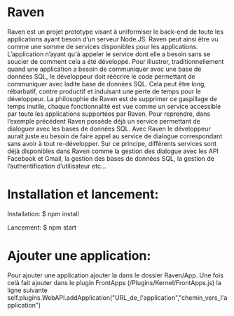 # Raven

Raven est un projet prototype visant à uniformiser le back-end de toute les applications ayant besoin d’un serveur Node.JS. Raven peut ainsi être vu comme une somme de services disponibles pour les applications. L’application n’ayant qu'à appeler le service dont elle a besoin sans se soucier de comment cela a été développé. Pour illustrer, traditionnellement quand une application a besoin de communiquer avec une base de données SQL, le développeur doit réécrire le code permettant de communiquer avec ladite base de données SQL. Cela peut être long, rébarbatif, contre productif et induisant une perte de temps pour le développeur. La philosophie de Raven est de supprimer ce gaspillage de temps inutile, chaque fonctionnalité est vue comme un service accessible par toute les applications supportées par Raven. Pour reprendre, dans l’exemple précédent Raven possède déjà un service permettant de dialoguer avec les bases de données SQL. Avec Raven le développeur aurait juste eu besoin de faire appel au service de dialogue correspondant sans avoir à tout re-développer. Sur ce principe, différents services sont déjà disponibles dans Raven comme la gestion des dialogue avec les API Facebook et Gmail, la gestion des bases de données SQL, la gestion de l’authentification d’utilisateur etc…

# Installation et lancement:

Installation:
$ npm install

Lancement:
$ npm start


# Ajouter une application:

Pour ajouter une application ajouter la dans le dossier Raven/App. Une fois celà fait ajouter dans le plugin FrontApps (/Plugins/Kernel/FrontApps.js) la ligne suivante
self.plugins.WebAPI.addApplication("URL_de_l'application","chemin_vers_l'application")
